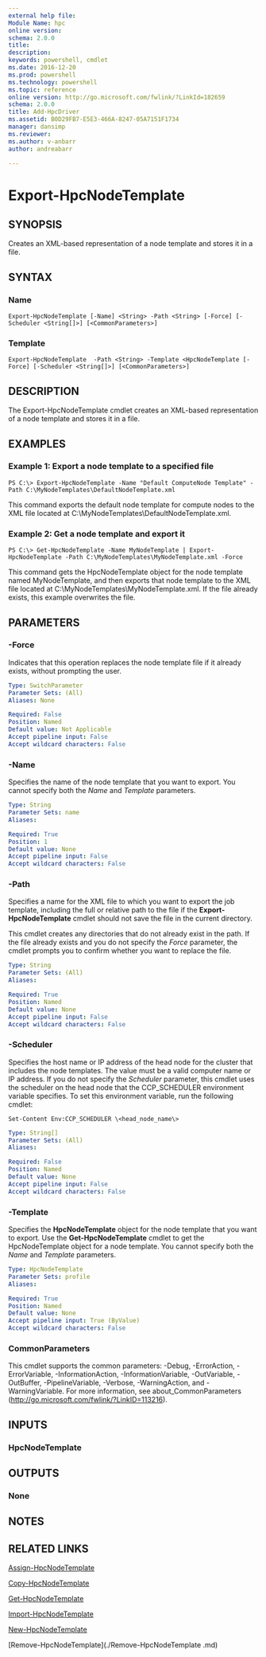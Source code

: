 ```yaml
---
external help file:
Module Name: hpc
online version:
schema: 2.0.0
title:
description:
keywords: powershell, cmdlet
ms.date: 2016-12-20
ms.prod: powershell
ms.technology: powershell
ms.topic: reference
online version: http://go.microsoft.com/fwlink/?LinkId=182659
schema: 2.0.0
title: Add-HpcDriver
ms.assetid: B0D29FB7-E5E3-466A-8247-05A7151F1734
manager: dansimp
ms.reviewer:
ms.author: v-anbarr
author: andreabarr

---
```


# Export-HpcNodeTemplate

## SYNOPSIS
Creates an XML-based representation of a node template and stores it in a file.

## SYNTAX

### Name
```
Export-HpcNodeTemplate [-Name] <String> -Path <String> [-Force] [-Scheduler <String[]>] [<CommonParameters>]
```

### Template
```
Export-HpcNodeTemplate  -Path <String> -Template <HpcNodeTemplate [-Force] [-Scheduler <String[]>] [<CommonParameters>]
```

## DESCRIPTION
The Export-HpcNodeTemplate cmdlet creates an XML-based representation of a node template and stores it in a file.

## EXAMPLES

### Example 1: Export a node template to a specified file
```
PS C:\> Export-HpcNodeTemplate -Name "Default ComputeNode Template" -Path C:\MyNodeTemplates\DefaultNodeTemplate.xml
```

This command exports the default node template for compute nodes to the XML file located at C:\MyNodeTemplates\DefaultNodeTemplate.xml.

### Example 2: Get a node template and export it
```
PS C:\> Get-HpcNodeTemplate -Name MyNodeTemplate | Export-HpcNodeTemplate -Path C:\MyNodeTemplates\MyNodeTemplate.xml -Force
```

This command gets the HpcNodeTemplate object for the node template named MyNodeTemplate, and then exports that node template to the XML file located at C:\MyNodeTemplates\MyNodeTemplate.xml. If the file already exists, this example overwrites the file.

## PARAMETERS

### -Force
Indicates that this operation replaces the node template file if it already exists, without prompting the user.

```yaml
Type: SwitchParameter
Parameter Sets: (All)
Aliases: None

Required: False
Position: Named
Default value: Not Applicable
Accept pipeline input: False
Accept wildcard characters: False
```

### -Name
Specifies the name of the node template that you want to export.
You cannot specify both the *Name* and *Template* parameters.

```yaml
Type: String
Parameter Sets: name
Aliases:

Required: True
Position: 1
Default value: None
Accept pipeline input: False
Accept wildcard characters: False
```

### -Path
Specifies a name for the XML file to which you want to export the job template, including the full or relative path to the file if the **Export-HpcNodeTemplate** cmdlet should not save the file in the current directory.

This cmdlet creates any directories that do not already exist in the path.
If the file already exists and you do not specify the *Force* parameter, the cmdlet prompts you to confirm whether you want to replace the file.

```yaml
Type: String
Parameter Sets: (All)
Aliases:

Required: True
Position: Named
Default value: None
Accept pipeline input: False
Accept wildcard characters: False
```

### -Scheduler
Specifies the host name or IP address of the head node for the cluster that includes the node templates.
The value must be a valid computer name or IP address.
If you do not specify the *Scheduler* parameter, this cmdlet uses the scheduler on the head node that the CCP_SCHEDULER environment variable specifies.
To set this environment variable, run the following cmdlet:

`Set-Content Env:CCP_SCHEDULER \<head_node_name\>`

```yaml
Type: String[]
Parameter Sets: (All)
Aliases:

Required: False
Position: Named
Default value: None
Accept pipeline input: False
Accept wildcard characters: False
```

### -Template
Specifies the **HpcNodeTemplate** object for the node template that you want to export. Use the **Get-HpcNodeTemplate** cmdlet to get the HpcNodeTemplate object for a node template.
You cannot specify both the *Name* and *Template* parameters.

```yaml
Type: HpcNodeTemplate
Parameter Sets: profile
Aliases:

Required: True
Position: Named
Default value: None
Accept pipeline input: True (ByValue)
Accept wildcard characters: False
```

### CommonParameters
This cmdlet supports the common parameters: -Debug, -ErrorAction, -ErrorVariable, -InformationAction, -InformationVariable, -OutVariable, -OutBuffer, -PipelineVariable, -Verbose, -WarningAction, and -WarningVariable. For more information, see about_CommonParameters (http://go.microsoft.com/fwlink/?LinkID=113216).

## INPUTS

### HpcNodeTemplate

## OUTPUTS

### None

## NOTES

## RELATED LINKS

[Assign-HpcNodeTemplate](./Assign-HpcNodeTemplate.md)

[Copy-HpcNodeTemplate](./Copy-HpcNodeTemplate.md)

[Get-HpcNodeTemplate](./Get-HpcNodeTemplate.md)

[Import-HpcNodeTemplate](./Import-HpcNodeTemplate.md)

[New-HpcNodeTemplate](./New-HpcNodeTemplate.md)

[Remove-HpcNodeTemplate](./Remove-HpcNodeTemplate .md)
